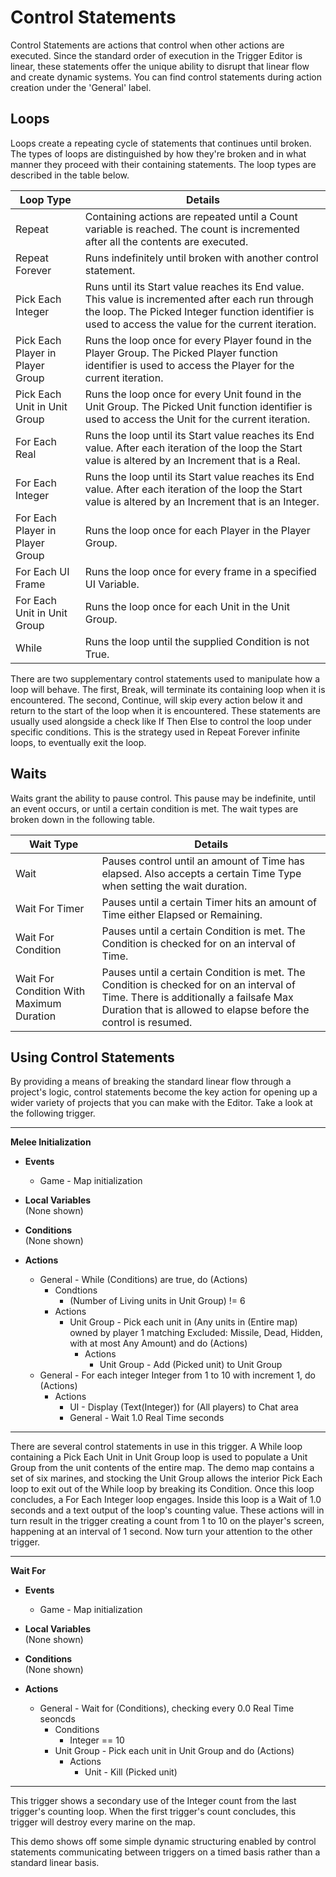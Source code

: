 # Control Statements

Control Statements are actions that control when other actions are executed. Since the standard order of execution in the Trigger Editor is linear, these statements offer the unique ability to disrupt that linear flow and create dynamic systems. You can find control statements during action creation under the 'General' label.

## Loops

Loops create a repeating cycle of statements that continues until broken. The types of loops are distinguished by how they're broken and in what manner they proceed with their containing statements. The loop types are described in the table below.

| Loop Type                        | Details                                                                                                                                                                                                    |
| -------------------------------- | ---------------------------------------------------------------------------------------------------------------------------------------------------------------------------------------------------------- |
| Repeat                           | Containing actions are repeated until a Count variable is reached. The count is incremented after all the contents are executed.                                                                           |
| Repeat Forever                   | Runs indefinitely until broken with another control statement.                                                                                                                                             |
| Pick Each Integer                | Runs until its Start value reaches its End value. This value is incremented after each run through the loop. The Picked Integer function identifier is used to access the value for the current iteration. |
| Pick Each Player in Player Group | Runs the loop once for every Player found in the Player Group. The Picked Player function identifier is used to access the Player for the current iteration.                                               |
| Pick Each Unit in Unit Group     | Runs the loop once for every Unit found in the Unit Group. The Picked Unit function identifier is used to access the Unit for the current iteration.                                                       |
| For Each Real                    | Runs the loop until its Start value reaches its End value. After each iteration of the loop the Start value is altered by an Increment that is a Real.                                                     |
| For Each Integer                 | Runs the loop until its Start value reaches its End value. After each iteration of the loop the Start value is altered by an Increment that is an Integer.                                                 |
| For Each Player in Player Group  | Runs the loop once for each Player in the Player Group.                                                                                                                                                    |
| For Each UI Frame                | Runs the loop once for every frame in a specified UI Variable.                                                                                                                                             |
| For Each Unit in Unit Group      | Runs the loop once for each Unit in the Unit Group.                                                                                                                                                        |
| While                            | Runs the loop until the supplied Condition is not True.                                                                                                                                                    |

There are two supplementary control statements used to manipulate how a loop will behave. The first, Break, will terminate its containing loop when it is encountered. The second, Continue, will skip every action below it and return to the start of the loop when it is encountered. These statements are usually used alongside a check like If Then Else to control the loop under specific conditions. This is the strategy used in Repeat Forever infinite loops, to eventually exit the loop.

## Waits

Waits grant the ability to pause control. This pause may be indefinite, until an event occurs, or until a certain condition is met. The wait types are broken down in the following table.

| Wait Type                                | Details                                                                                                                                                                                              |
| ---------------------------------------- | ---------------------------------------------------------------------------------------------------------------------------------------------------------------------------------------------------- |
| Wait                                     | Pauses control until an amount of Time has elapsed. Also accepts a certain Time Type when setting the wait duration.                                                                                 |
| Wait For Timer                           | Pauses until a certain Timer hits an amount of Time either Elapsed or Remaining.                                                                                                                     |
| Wait For Condition                       | Pauses until a certain Condition is met. The Condition is checked for on an interval of Time.                                                                                                        |
| Wait For Condition With Maximum Duration | Pauses until a certain Condition is met. The Condition is checked for on an interval of Time. There is additionally a failsafe Max Duration that is allowed to elapse before the control is resumed. |

## Using Control Statements

By providing a means of breaking the standard linear flow through a project's logic, control statements become the key action for opening up a wider variety of projects that you can make with the Editor. Take a look at the following trigger.

-----------------------------------------------------------------------------------------------------

**Melee Initialization**
- **Events**  
  - Game - Map initialization

- **Local Variables**  
  (None shown)

- **Conditions**  
  (None shown)

- **Actions**
  - General - While (Conditions) are true, do (Actions)
    - Condtions
      - (Number of Living units in Unit Group) != 6
    - Actions
      - Unit Group - Pick each unit in (Any units in (Entire map) owned by player 1 matching Excluded: Missile, Dead, Hidden, with at most Any Amount) and do (Actions)
        - Actions
          - Unit Group - Add (Picked unit) to Unit Group
  - General - For each integer Integer from 1 to 10 with increment 1, do (Actions)
    - Actions
      - UI - Display (Text(Integer)) for (All players) to Chat area
      - General - Wait 1.0 Real Time seconds

-----------------------------------------------------------------------------------------------------

There are several control statements in use in this trigger. A While loop containing a Pick Each Unit in Unit Group loop is used to populate a Unit Group from the unit contents of the entire map. The demo map contains a set of six marines, and stocking the Unit Group allows the interior Pick Each loop to exit out of the While loop by breaking its Condition. Once this loop concludes, a For Each Integer loop engages. Inside this loop is a Wait of 1.0 seconds and a text output of the loop's counting value. These actions will in turn result in the trigger creating a count from 1 to 10 on the player's screen, happening at an interval of 1 second. Now turn your attention to the other trigger.

-----------------------------------------------------------------------------------------------------

**Wait For**
- **Events**  
  - Game - Map initialization

- **Local Variables**  
  (None shown)

- **Conditions**  
  (None shown)

- **Actions**
  - General - Wait for (Conditions), checking every 0.0 Real Time seoncds
    - Conditions
      - Integer == 10
    - Unit Group - Pick each unit in Unit Group and do (Actions)
      - Actions
        - Unit - Kill (Picked unit)

-----------------------------------------------------------------------------------------------------

This trigger shows a secondary use of the Integer count from the last trigger's counting loop. When the first trigger's count concludes, this trigger will destroy every marine on the map.

This demo shows off some simple dynamic structuring enabled by control statements communicating between triggers on a timed basis rather than a standard linear basis.
